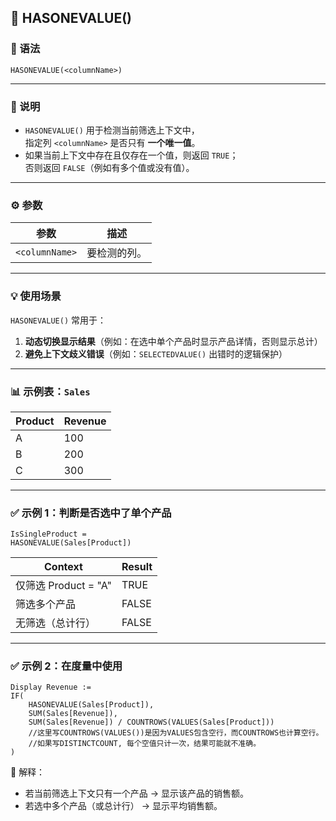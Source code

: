 ## 🧩 HASONEVALUE()

### 📘 语法
```DAX
HASONEVALUE(<columnName>)
```

---

### 📖 说明
- `HASONEVALUE()` 用于检测当前筛选上下文中，  
  指定列 `<columnName>` 是否只有 **一个唯一值**。  
- 如果当前上下文中存在且仅存在一个值，则返回 `TRUE`；  
  否则返回 `FALSE`（例如有多个值或没有值）。


---

### ⚙️ 参数
| 参数 | 描述 |
| ---- | ---- |
| `<columnName>` | 要检测的列。 |

---

### 💡 使用场景
`HASONEVALUE()` 常用于：
1. **动态切换显示结果**（例如：在选中单个产品时显示产品详情，否则显示总计）  
2. **避免上下文歧义错误**（例如：`SELECTEDVALUE()` 出错时的逻辑保护）  

---

### 📊 示例表：`Sales`

| Product | Revenue |
| -------- | -------- |
| A | 100 |
| B | 200 |
| C | 300 |

---

### ✅ 示例 1：判断是否选中了单个产品
```DAX
IsSingleProduct =
HASONEVALUE(Sales[Product])
```

| Context | Result |
| -------- | ------- |
| 仅筛选 Product = "A" | TRUE |
| 筛选多个产品 | FALSE |
| 无筛选（总计行） | FALSE |

---

### ✅ 示例 2：在度量中使用
```DAX
Display Revenue :=
IF(
    HASONEVALUE(Sales[Product]),
    SUM(Sales[Revenue]),
    SUM(Sales[Revenue]) / COUNTROWS(VALUES(Sales[Product]))
    //这里写COUNTROWS(VALUES())是因为VALUES包含空行，而COUNTROWS也计算空行。
    //如果写DISTINCTCOUNT, 每个空值只计一次，结果可能就不准确。
)
```

📖 解释：
- 若当前筛选上下文只有一个产品 → 显示该产品的销售额。  
- 若选中多个产品（或总计行） → 显示平均销售额。

